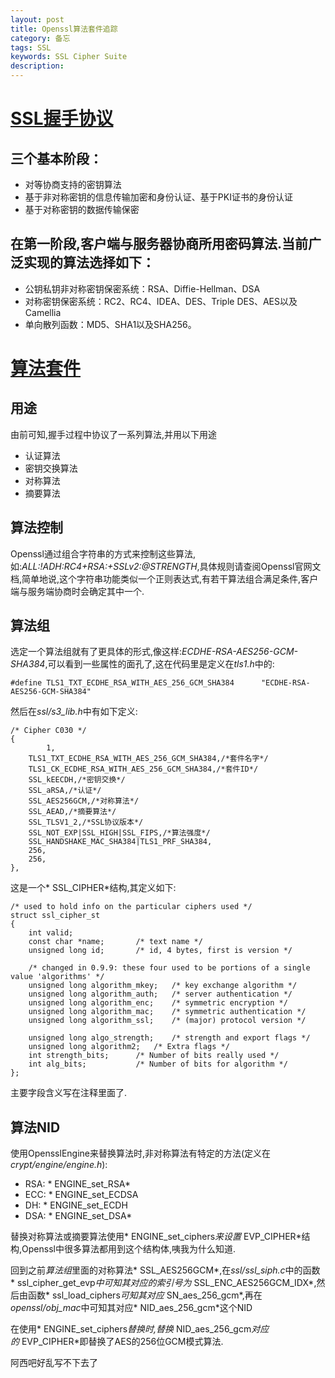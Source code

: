 ```yaml
---
layout: post
title: Openssl算法套件追踪
category: 备忘
tags: SSL
keywords: SSL Cipher Suite
description: 
---
```


# [SSL握手协议][1]
## 三个基本阶段：
* 对等协商支持的密钥算法
* 基于非对称密钥的信息传输加密和身份认证、基于PKI证书的身份认证
* 基于对称密钥的数据传输保密

## 在第一阶段,客户端与服务器协商所用密码算法.当前广泛实现的算法选择如下：
* 公钥私钥非对称密钥保密系统：RSA、Diffie-Hellman、DSA
* 对称密钥保密系统：RC2、RC4、IDEA、DES、Triple DES、AES以及Camellia
* 单向散列函数：MD5、SHA1以及SHA256。

# [算法套件][2]
## 用途
由前可知,握手过程中协议了一系列算法,并用以下用途
* 认证算法
* 密钥交换算法
* 对称算法
* 摘要算法
## 算法控制
Openssl通过组合字符串的方式来控制这些算法,如:*ALL:!ADH:RC4+RSA:+SSLv2:@STRENGTH*,具体规则请查阅Openssl官网文档,简单地说,这个字符串功能类似一个正则表达式,有若干算法组合满足条件,客户端与服务端协商时会确定其中一个.

## 算法组
选定一个算法组就有了更具体的形式,像这样:*ECDHE-RSA-AES256-GCM-SHA384*,可以看到一些属性的面孔了,这在代码里是定义在*tls1.h*中的:

	#define TLS1_TXT_ECDHE_RSA_WITH_AES_256_GCM_SHA384      "ECDHE-RSA-AES256-GCM-SHA384"

然后在*ssl/s3\_lib.h*中有如下定义:

	/* Cipher C030 */
	{
	        1,
	    TLS1_TXT_ECDHE_RSA_WITH_AES_256_GCM_SHA384,/*套件名字*/
	    TLS1_CK_ECDHE_RSA_WITH_AES_256_GCM_SHA384,/*套件ID*/
	    SSL_kEECDH,/*密钥交换*/
	    SSL_aRSA,/*认证*/
	    SSL_AES256GCM,/*对称算法*/
	    SSL_AEAD,/*摘要算法*/
	    SSL_TLSV1_2,/*SSL协议版本*/
	    SSL_NOT_EXP|SSL_HIGH|SSL_FIPS,/*算法强度*/
	    SSL_HANDSHAKE_MAC_SHA384|TLS1_PRF_SHA384,
	    256,
	    256,
	},

这是一个* SSL\_CIPHER*结构,其定义如下:

	/* used to hold info on the particular ciphers used */
	struct ssl_cipher_st
	{
	    int valid;
	    const char *name;       /* text name */
	    unsigned long id;       /* id, 4 bytes, first is version */
	
	    /* changed in 0.9.9: these four used to be portions of a single value 'algorithms' */
	    unsigned long algorithm_mkey;   /* key exchange algorithm */
	    unsigned long algorithm_auth;   /* server authentication */
	    unsigned long algorithm_enc;    /* symmetric encryption */
	    unsigned long algorithm_mac;    /* symmetric authentication */
	    unsigned long algorithm_ssl;    /* (major) protocol version */
	
	    unsigned long algo_strength;    /* strength and export flags */
	    unsigned long algorithm2;   /* Extra flags */
	    int strength_bits;      /* Number of bits really used */
	    int alg_bits;           /* Number of bits for algorithm */
	};

主要字段含义写在注释里面了.

## 算法NID
使用OpensslEngine来替换算法时,非对称算法有特定的方法(定义在*crypt/engine/engine.h*):

* RSA: * ENGINE\_set\_RSA*
* ECC: \* ENGINE\_set\_ECDSA
* DH: \* ENGINE\_set\_ECDH
* DSA: * ENGINE\_set\_DSA*

替换对称算法或摘要算法使用* ENGINE\_set\_ciphers*来设置* EVP\_CIPHER*结构,Openssl中很多算法都用到这个结构体,咦我为什么知道.

回到之前*算法组*里面的对称算法* SSL\_AES256GCM*,在*ssl/ssl\_siph.c*中的函数* ssl\_cipher\_get\_evp*中可知其对应的索引号为* SSL\_ENC\_AES256GCM\_IDX*,然后由函数* ssl\_load\_ciphers*可知其对应* SN\_aes\_256\_gcm*,再在*openssl/obj\_mac*中可知其对应* NID\_aes\_256\_gcm*这个NID

在使用* ENGINE\_set\_ciphers*替换时,替换* NID\_aes\_256\_gcm*对应的* EVP\_CIPHER*即替换了AES的256位GCM模式算法.

阿西吧好乱写不下去了

[1]:	https://zh.wikipedia.org/wiki/%E5%82%B3%E8%BC%B8%E5%B1%A4%E5%AE%89%E5%85%A8%E5%8D%94%E8%AD%B0
[2]:	http://blog.chinaunix.net/uid-24709751-id-4050413.html
